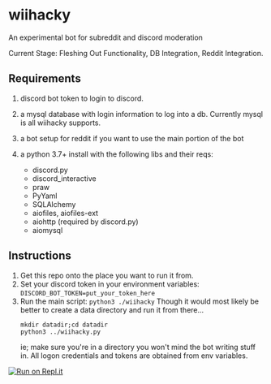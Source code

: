 # wiihacky

An experimental bot for subreddit and discord moderation

Current Stage: Fleshing Out Functionality, DB Integration, Reddit Integration.

## Requirements

1. discord bot token to login to discord.
2. a mysql database with login information to log into a db.
Currently mysql is all wiihacky supports.
3. a bot setup for reddit if you want to use the main portion
of the bot
4. a python 3.7+ install with the following libs and their 
reqs:

    * discord.py
    * discord_interactive
    * praw
    * PyYaml
    * SQLAlchemy
    * aiofiles, aiofiles-ext
    * aiohttp (required by discord.py)
    * aiomysql
    


## Instructions

1. Get this repo onto the place you want to run it from.
2. Set your discord token in your environment variables:
`DISCORD_BOT_TOKEN=put_your_token_here`
3. Run the main script: `python3 ./wiihacky`
Though it would most likely be better to create a data
directory and run it from there...
    ```
    mkdir datadir;cd datadir
    python3 ../wiihacky.py
    ```
    ie; make sure you're in a directory you won't mind the bot
writing stuff in. All logon credentials and tokens are
obtained from env variables.

[![Run on Repl.it](https://repl.it/badge/github/bloodythorn/wiihacky)](https://repl.it/github/bloodythorn/wiihacky)